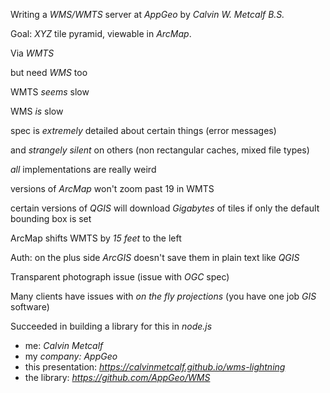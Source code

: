 [//]: # (title page)
Writing a *WMS/WMTS* server at *AppGeo* by *Calvin W. Metcalf B.S.*

[//]: # (slide 1)
Goal: *XYZ* tile pyramid, viewable in *ArcMap*.

[//]: # (slide 2)
Via *WMTS*

[//]: # (slide 3)
but need *WMS* too

[//]: # (slide 4)
WMTS *seems* slow

[//]: # (slide 5)
WMS *is* slow

[//]: # (slide 6)
spec is *extremely* detailed about certain things (error messages)

[//]: # (slide 7)
and *strangely silent* on others (non rectangular caches, mixed file types)

[//]: # (slide 8)
*all* implementations are really weird

[//]: # (slide 9)
versions of *ArcMap* won't zoom past 19 in WMTS

[//]: # (slide 10)
certain versions of *QGIS* will download *Gigabytes* of tiles if only the default bounding box is set

[//]: # (slide 11)
ArcMap shifts WMTS by *15 feet* to the left

[//]: # (slide 12)
Auth: on the plus side *ArcGIS* doesn't save them in plain text like *QGIS*

[//]: # (slide 13)
Transparent photograph issue (issue with *OGC* spec)

[//]: # (slide 14)
Many clients have issues with *on the fly projections* (you have one job *GIS* software)

[//]: # (slide 15)
Succeeded in building a library for this in *node.js*

[//]: # (after)
- me: *Calvin Metcalf*
- my *company: AppGeo*
- this presentation: *https://calvinmetcalf.github.io/wms-lightning*
- the library: *https://github.com/AppGeo/WMS*
